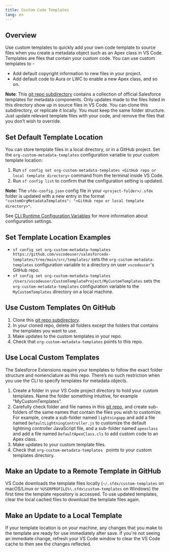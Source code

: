 ```yaml
---
title: Custom Code Templates
lang: en
---
```


## Overview
Use custom templates to quickly add your own code template to source files when you create a metadata object such as an Apex class in VS Code. Templates are files that contain your custom code. You can use custom templates to -
- Add default copyright information to new files in your project.
- Add default code to Aura or LWC to enable a new Apex class, and so on.

**Note**:
This [git repo subdirectory](https://github.com/forcedotcom/salesforcedx-templates/tree/main/src/templates) contains a collection of official Salesforce templates for metadata components. Only updates made to the files listed in this directory show up in source files in VS Code. You can clone this subdirectory, or replicate it locally. You must keep the same folder structure. Just update relevant template files with your code, and remove the files that you don’t wish to override.

## Set Default Template Location
 You can store template files in a local directory, or in a GitHub project. Set the ``org-custom-metadata-templates`` configuration variable to your custom template location:
1. Run ``sf config set org-custom-metadata-templates <GitHub repo or local template directory>`` command from the terminal inside VS Code. 
2. Run ``sf config list`` to confirm that the configuration setting is updated. 

**Note:** The `sfdx-config.json` config file in your `<project-folder>/.sfdx` folder is updated with a new entry in the format `` "customOrgMetadataTemplates": "<GitHub repo or local template directory>"``.

 See [CLI Runtime Configuration Variables](https://developer.salesforce.com/docs/atlas.en-us.sfdx_setup.meta/sfdx_setup/sfdx_dev_cli_config_values.htm) for more information about configuration settings.

## Set Template Location Examples
-  ``sf config set org-custom-metadata-templates https://github.com/vscodeuser/salesforcedx-templates/tree/main/src/templates/`` sets the ``org-custom-metadata-templates`` configuration variable to a directory on user ``vscodeuser``'s GitHub repo.
-  ``sf config set org-custom-metadata-templates /Users/vscodeuser/CustomTemplateProject/MyCustomTemplates`` sets the ``org-custom-metadata-templates`` configuration variable to the ``MyCustomTemplates`` directory on a local machine.

## Use Custom Templates On GitHub
1. Clone this [git repo subdirectory](https://github.com/forcedotcom/salesforcedx-templates/tree/main/src/templates).
2. In your cloned repo, delete all folders except the folders that contains the templates you want to use. 
3. Make updates to the custom templates in your repo.
4. Check that ``org-custom-metadata-templates`` points to this repo.

## Use Local Custom Templates
The Salesforce Extensions require your templates to follow the exact folder structure and nomenclature as this repo. There’s no such restriction when you use the CLI to specify templates for metadata objects.

1. Create a folder in your VS Code project directory to hold your custom templates. Name the folder something intuitive, for example "MyCustomTemplates".
2. Carefully check folder and file names in this [git repo](https://github.com/forcedotcom/salesforcedx-templates/tree/main/src/templates), and create sub-folders of the same names that contain the files you wish to customize. For example, create a sub-folder named ``lightningapp`` and add a file named ``DefaultLightningController.js`` to customize the default lightning controller JavaScript file, and a sub-folder named ``apexclass`` and add a file named ``DefaultApexClass.cls`` to add custom code to an Apex class. 
3. Make updates to your custom template files.
4. Check that ``org-custom-metadata-templates `` points to your custom templates directory.

## Make an Update to a Remote Template in GitHub
VS Code downloads the template files locally (`~/.sfdx/custom-templates` on macOS/Linux or `%USERPROFILE%\.sfdx\custom-templates` on Windows) the first time the template repository is accessed. To use updated templates, clear the local cached files to download the template files again.

## Make an Update to a Local Template
If your template location is on your machine, any changes that you make to the template are ready for use immediately after save. If you're not seeing an immediate change, refresh your VS Code window to clear the VS Code cache to then see the changes reflected.
